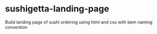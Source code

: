 # sushigetta-landing-page
Build landing page of sushi ordering using html and css with bem naming convention
